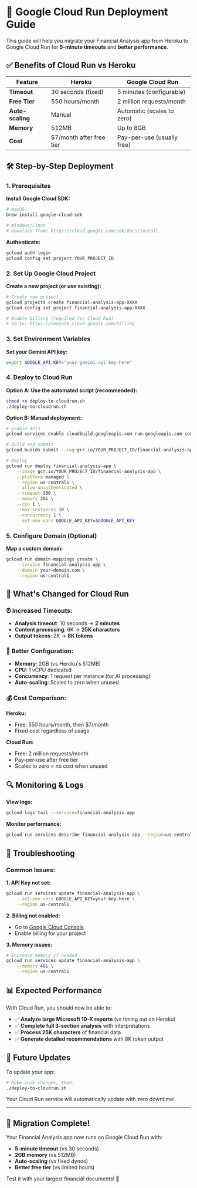 # 🚀 Google Cloud Run Deployment Guide

This guide will help you migrate your Financial Analysis app from Heroku to Google Cloud Run for **5-minute timeouts** and **better performance**.

## ✅ Benefits of Cloud Run vs Heroku

| Feature | Heroku | Google Cloud Run |
|---------|--------|------------------|
| **Timeout** | 30 seconds (fixed) | 5 minutes (configurable) |
| **Free Tier** | 550 hours/month | 2 million requests/month |
| **Auto-scaling** | Manual | Automatic (scales to zero) |
| **Memory** | 512MB | Up to 8GB |
| **Cost** | $7/month after free tier | Pay-per-use (usually free) |

## 🛠️ Step-by-Step Deployment

### 1. Prerequisites

**Install Google Cloud SDK:**
```bash
# macOS
brew install google-cloud-sdk

# Windows/Linux
# Download from: https://cloud.google.com/sdk/docs/install
```

**Authenticate:**
```bash
gcloud auth login
gcloud config set project YOUR_PROJECT_ID
```

### 2. Set Up Google Cloud Project

**Create a new project (or use existing):**
```bash
# Create new project
gcloud projects create financial-analysis-app-XXXX
gcloud config set project financial-analysis-app-XXXX

# Enable billing (required for Cloud Run)
# Go to: https://console.cloud.google.com/billing
```

### 3. Set Environment Variables

**Set your Gemini API key:**
```bash
export GOOGLE_API_KEY="your-gemini-api-key-here"
```

### 4. Deploy to Cloud Run

**Option A: Use the automated script (recommended):**
```bash
chmod +x deploy-to-cloudrun.sh
./deploy-to-cloudrun.sh
```

**Option B: Manual deployment:**
```bash
# Enable APIs
gcloud services enable cloudbuild.googleapis.com run.googleapis.com containerregistry.googleapis.com

# Build and submit
gcloud builds submit --tag gcr.io/YOUR_PROJECT_ID/financial-analysis-app

# Deploy
gcloud run deploy financial-analysis-app \
    --image gcr.io/YOUR_PROJECT_ID/financial-analysis-app \
    --platform managed \
    --region us-central1 \
    --allow-unauthenticated \
    --timeout 300 \
    --memory 2Gi \
    --cpu 1 \
    --max-instances 10 \
    --concurrency 1 \
    --set-env-vars GOOGLE_API_KEY=$GOOGLE_API_KEY
```

### 5. Configure Domain (Optional)

**Map a custom domain:**
```bash
gcloud run domain-mappings create \
    --service financial-analysis-app \
    --domain your-domain.com \
    --region us-central1
```

## 🎯 What's Changed for Cloud Run

### ⏰ **Increased Timeouts:**
- **Analysis timeout**: 10 seconds → **2 minutes**
- **Content processing**: 6K → **25K characters**  
- **Output tokens**: 2K → **8K tokens**

### 🔧 **Better Configuration:**
- **Memory**: 2GB (vs Heroku's 512MB)
- **CPU**: 1 vCPU dedicated
- **Concurrency**: 1 request per instance (for AI processing)
- **Auto-scaling**: Scales to zero when unused

### 💰 **Cost Comparison:**

**Heroku:**
- Free: 550 hours/month, then $7/month
- Fixed cost regardless of usage

**Cloud Run:**
- Free: 2 million requests/month
- Pay-per-use after free tier
- Scales to zero = no cost when unused

## 🔍 Monitoring & Logs

**View logs:**
```bash
gcloud logs tail --service=financial-analysis-app
```

**Monitor performance:**
```bash
gcloud run services describe financial-analysis-app --region=us-central1
```

## 🚨 Troubleshooting

### Common Issues:

**1. API Key not set:**
```bash
gcloud run services update financial-analysis-app \
    --set-env-vars GOOGLE_API_KEY=your-key-here \
    --region us-central1
```

**2. Billing not enabled:**
- Go to [Google Cloud Console](https://console.cloud.google.com/billing)
- Enable billing for your project

**3. Memory issues:**
```bash
# Increase memory if needed
gcloud run services update financial-analysis-app \
    --memory 4Gi \
    --region us-central1
```

## 📊 Expected Performance

With Cloud Run, you should now be able to:
- ✅ **Analyze large Microsoft 10-K reports** (vs timing out on Heroku)
- ✅ **Complete full 3-section analysis** with interpretations
- ✅ **Process 25K characters** of financial data
- ✅ **Generate detailed recommendations** with 8K token output

## 🔄 Future Updates

To update your app:
```bash
# Make code changes, then:
./deploy-to-cloudrun.sh
```

Your Cloud Run service will automatically update with zero downtime!

---

## 🎉 Migration Complete!

Your Financial Analysis app now runs on Google Cloud Run with:
- **5-minute timeout** (vs 30 seconds)
- **2GB memory** (vs 512MB)  
- **Auto-scaling** (vs fixed dynos)
- **Better free tier** (vs limited hours)

Test it with your largest financial documents! 🚀 